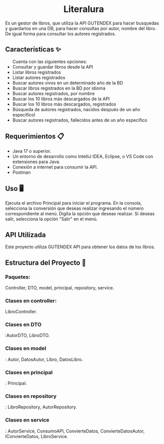 <h1 align =center>Literalura</h1> 
Es un gestor de libros, que utiliza la API GUTENDEX para hacer busquedas y guardarlos en una DB, para hacer consultas por autor, nombre del libro. De igual forma para consultar los autores registrados.

<h2>Características ✨</h2>
<ul>Cuenta con las siguientes opciones:
 <li>Consultar y guardar libros desde la API </li>
 <li>Listar libros registrados </li>
 <li>Listar autores registrados</li>
 <li> Buscar autores vivos en un determinado año de la BD</li>
 <li> Buscar libros registrados en la BD por idioma</li>
 <li> Buscar autores registrados, por nombre</li>
 <li>Buscar los 10 libros más descargados de la API</li>
 <li> Buscar los 10 libros más descargados, registrados</li>
 <li>Búsqueda de autores registrados, nacidos después de un año específicol </li> 
 <li>Buscar autores registrados, fallecidos antes de un año específico </li>
</ul>

<h2>Requerimientos 📋</h2>
<ul>
<li>Java 17 o superior.</li>
<li>Un entorno de desarrollo como IntelliJ IDEA, Eclipse, o VS Code con extensiones para Java.</li>
<li>Conexión a internet para consumir la API.</li>
<li>Postman</li>
</ul>

<h2>Uso 🖥️</h2>
Ejecuta el archivo Principal para iniciar el programa.
En la consola, selecciona la conversión que deseas realizar ingresando el número correspondiente al menú.
Digita la opción que deseas realizar.
Si deseas salir, selecciona la opción "Salir" en el menú.

<h2>API Utilizada </h2>
Este proyecto utiliza GUTENDEX API para obtener los datos de los libros.

<h2>Estructura del Proyecto 📂</h2>
<h3>Paquetes:</h3> Controller, DTO, model, principal, repository, service.
<h3>Clases en controller:</h3> LibroController.
<h3>Clases en DTO</h3>:AutorDTO, LibroDTO.
<h3>Clases en model</h3>: Autor, DatosAutor, Libro, DatosLibro.
<h3>Clases en principal</h3>: Principal.
<h3>Clases en repository</h3>: LibroRepository, AutorRepository.
<h3>Clases en service</h3>: AutorService, ConsumoAPI, ConvierteDatos, ConvierteDatosAutor, IConvierteDatos, LibroService.
              
